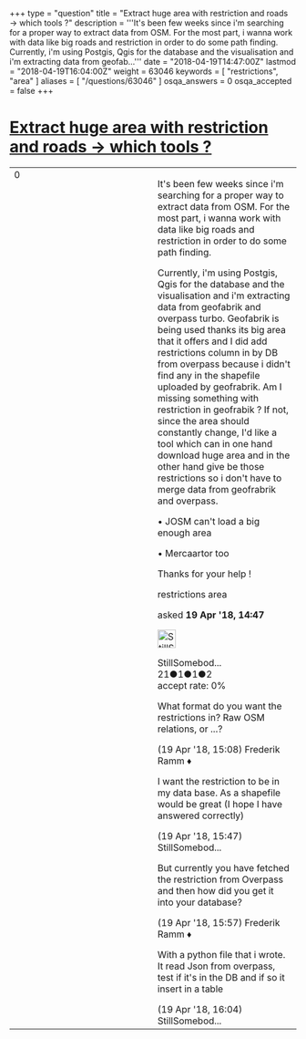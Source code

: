 +++
type = "question"
title = "Extract huge area with restriction and roads → which tools ?"
description = '''It&#x27;s been few weeks since i&#x27;m searching for a proper way to extract data from OSM. For the most part, i wanna work with data like big roads and restriction in order to do some path finding.  Currently, i&#x27;m using Postgis, Qgis for the database and the visualisation and i&#x27;m extracting data from geofab...'''
date = "2018-04-19T14:47:00Z"
lastmod = "2018-04-19T16:04:00Z"
weight = 63046
keywords = [ "restrictions", "area" ]
aliases = [ "/questions/63046" ]
osqa_answers = 0
osqa_accepted = false
+++

<div class="headNormal">

# [Extract huge area with restriction and roads → which tools ?](/questions/63046/extract-huge-area-with-restriction-and-roads-which-tools)

</div>

<div id="main-body">

<div id="askform">

<table id="question-table" style="width:100%;">
<colgroup>
<col style="width: 50%" />
<col style="width: 50%" />
</colgroup>
<tbody>
<tr>
<td style="width: 30px; vertical-align: top"><div class="vote-buttons">
<span id="post-63046-upvote" class="ajax-command post-vote up" rel="nofollow" title="I like this post (click again to cancel)"> </span>
<div id="post-63046-score" class="post-score" title="current number of votes">
0
</div>
<span id="post-63046-downvote" class="ajax-command post-vote down" rel="nofollow" title="I dont like this post (click again to cancel)"> </span> <span id="favorite-mark" class="ajax-command favorite-mark" rel="nofollow" title="mark/unmark this question as favorite (click again to cancel)"> </span>
<div id="favorite-count" class="favorite-count">
&#10;</div>
</div></td>
<td><div id="item-right">
<div class="question-body">
<p>It's been few weeks since i'm searching for a proper way to extract data from OSM. For the most part, i wanna work with data like big roads and restriction in order to do some path finding.</p>
<p>Currently, i'm using Postgis, Qgis for the database and the visualisation and i'm extracting data from geofabrik and overpass turbo. Geofabrik is being used thanks its big area that it offers and I did add restrictions column in by DB from overpass because i didn't find any in the shapefile uploaded by geofrabrik. Am I missing something with restriction in geofrabik ? If not, since the area should constantly change, I'd like a tool which can in one hand download huge area and in the other hand give be those restrictions so i don't have to merge data from geofrabrik and overpass.</p>
<p>• JOSM can't load a big enough area</p>
<p>• Mercaartor too</p>
<p>Thanks for your help !</p>
</div>
<div id="question-tags" class="tags-container tags">
<span class="post-tag tag-link-restrictions" rel="tag" title="see questions tagged &#39;restrictions&#39;">restrictions</span> <span class="post-tag tag-link-area" rel="tag" title="see questions tagged &#39;area&#39;">area</span>
</div>
<div id="question-controls" class="post-controls">
&#10;</div>
<div class="post-update-info-container">
<div class="post-update-info post-update-info-user">
<p>asked <strong>19 Apr '18, 14:47</strong></p>
<img src="https://secure.gravatar.com/avatar/4b8dd060e17c162b72fa7b3802259eed?s=32&amp;d=identicon&amp;r=g" class="gravatar" width="32" height="32" alt="StillSomebodyElse&#39;s gravatar image" />
<p><span>StillSomebod...</span><br />
<span class="score" title="21 reputation points">21</span><span title="1 badges"><span class="badge1">●</span><span class="badgecount">1</span></span><span title="1 badges"><span class="silver">●</span><span class="badgecount">1</span></span><span title="2 badges"><span class="bronze">●</span><span class="badgecount">2</span></span><br />
<span class="accept_rate" title="Rate of the user&#39;s accepted answers">accept rate:</span> <span title="StillSomebodyElse has no accepted answers">0%</span></p>
</div>
</div>
<div id="comments-container-63046" class="comments-container">
<span id="63047"></span>
<div id="comment-63047" class="comment">
<div id="post-63047-score" class="comment-score">
&#10;</div>
<div class="comment-text">
<p>What format do you want the restrictions in? Raw OSM relations, or ...?</p>
</div>
<div id="comment-63047-info" class="comment-info">
<span class="comment-age">(19 Apr '18, 15:08)</span> <span class="comment-user userinfo">Frederik Ramm ♦</span>
</div>
</div>
<span id="63048"></span>
<div id="comment-63048" class="comment">
<div id="post-63048-score" class="comment-score">
&#10;</div>
<div class="comment-text">
<p>I want the restriction to be in my data base. As a shapefile would be great (I hope I have answered correctly)</p>
</div>
<div id="comment-63048-info" class="comment-info">
<span class="comment-age">(19 Apr '18, 15:47)</span> <span class="comment-user userinfo">StillSomebod...</span>
</div>
</div>
<span id="63049"></span>
<div id="comment-63049" class="comment">
<div id="post-63049-score" class="comment-score">
&#10;</div>
<div class="comment-text">
<p>But currently you have fetched the restriction from Overpass and then how did you get it into your database?</p>
</div>
<div id="comment-63049-info" class="comment-info">
<span class="comment-age">(19 Apr '18, 15:57)</span> <span class="comment-user userinfo">Frederik Ramm ♦</span>
</div>
</div>
<span id="63050"></span>
<div id="comment-63050" class="comment">
<div id="post-63050-score" class="comment-score">
&#10;</div>
<div class="comment-text">
<p>With a python file that i wrote. It read Json from overpass, test if it's in the DB and if so it insert in a table</p>
</div>
<div id="comment-63050-info" class="comment-info">
<span class="comment-age">(19 Apr '18, 16:04)</span> <span class="comment-user userinfo">StillSomebod...</span>
</div>
</div>
</div>
<div id="comment-tools-63046" class="comment-tools">
&#10;</div>
<div class="clear">
&#10;</div>
<div id="comment-63046-form-container" class="comment-form-container">
&#10;</div>
<div class="clear">
&#10;</div>
</div></td>
</tr>
</tbody>
</table>

</div>

</div>


